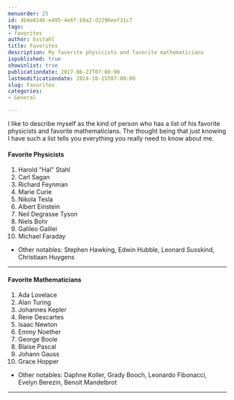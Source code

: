 ```yaml
---
menuorder: 25
id: 4b4e8146-e495-4e6f-b9a2-d2296eef31c7
tags:
- favorites
author: bsstahl
title: Favorites
description: My favorite physicists and favorite mathematicians
ispublished: true
showinlist: true
publicationdate: 2017-06-22T07:00:00
lastmodificationdate: 2024-10-15T07:00:00
slug: Favorites
categories:
- General

---
```

I like to describe myself as the kind of person who has a list of his favorite physicists and favorite mathematicians. The thought being that just knowing I have such a list tells you everything you really need to know about me.

<share-on-mastodon share_title="Check it out, this nerd keeps an up-to-date list of his favorite Physicists and Mathematicians" share_description="&quot;My Favorites on Cognitive Inheritance&quot;" hashtags="#physicists #mathematicians #physics #math" author="@bsstahl@cognitiveinheritance.com" default_url="https://fosstodon.org"></share-on-mastodon>


#### Favorite Physicists

1. Harold "Hal" Stahl
1. Carl Sagan
1. Richard Feynman
1. Marie Curie
1. Nikola Tesla
1. Albert Einstein
1. Neil Degrasse Tyson
1. Niels Bohr
1. Galileo Galilei
1. Michael Faraday

* Other notables: Stephen Hawking, Edwin Hubble, Leonard Susskind, Christiaan Huygens

---

#### Favorite Mathematicians

1. Ada Lovelace
1. Alan Turing
1. Johannes Kepler
1. Rene Descartes
1. Isaac Newton
1. Emmy Noether
1. George Boole
1. Blaise Pascal
1. Johann Gauss
1. Grace Hopper

* Other notables: Daphne Koller, Grady Booch, Leonardo Fibonacci, Evelyn Berezin, Benoit Mandelbrot

---


